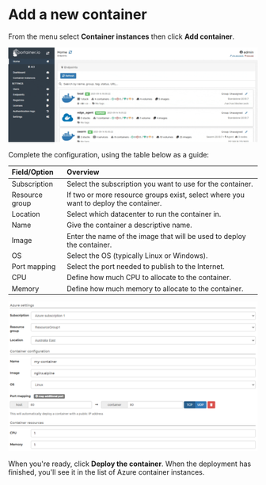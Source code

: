 # Add a new container

From the menu select **Container instances** then click **Add container**.

![](../../../.gitbook/assets/be-aci-containers-add-1.gif)

Complete the configuration, using the table below as a guide:

| Field/Option | Overview |
| :--- | :--- |
| Subscription | Select the subscription you want to use for the container. |
| Resource group | If two or more resource groups exist, select where you want to deploy the container. |
| Location | Select which datacenter to run the container in. |
| Name | Give the container a descriptive name. |
| Image | Enter the name of the image that will be used to deploy the container. |
| OS | Select the OS \(typically Linux or Windows\). |
| Port mapping | Select the port needed to publish to the Internet. |
| CPU | Define how much CPU to allocate to the container. |
| Memory | Define how much memory to allocate to the container. |

![](../../../.gitbook/assets/aci-containers-add-2.png)

When you're ready, click **Deploy the container**. When the deployment has finished, you'll see it in the list of  Azure container instances.

